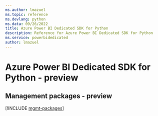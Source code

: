 ```yaml
---
ms.author: lmazuel
ms.topic: reference
ms.devlang: python
ms.data: 09/26/2022
title: Azure Power BI Dedicated SDK for Python
description: Reference for Azure Power BI Dedicated SDK for Python
ms.service: powerbidedicated
author: lmazuel
---
```

# Azure Power BI Dedicated SDK for Python - preview

## Management packages - preview
[!INCLUDE [mgmt-packages](power-bi-dedicated-mgmt-index.md)]